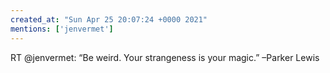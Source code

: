 ```yaml
---
created_at: "Sun Apr 25 20:07:24 +0000 2021"
mentions: ['jenvermet']
---
```


RT @jenvermet: “Be weird. Your strangeness is your magic.” –Parker Lewis